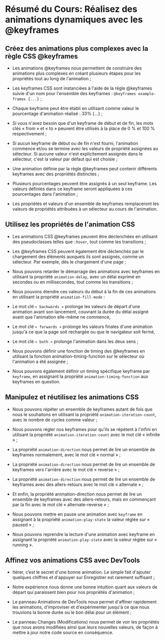 # Résumé du Cours: Réalisez des animations dynamiques avec les @keyframes

## Créez des animations plus complexes avec la règle CSS @keyframes

* Les animations @keyframes nous permettent de construire des animations plus complexes en créant plusieurs étapes pour les propriétés tout au long de l'animation ;

* Les keyframes CSS sont instanciées à l'aide de la règle @keyframes suivie d'un nom pour l'ensemble des keyframes : `@keyframes example-frames {...}` ;

* Chaque keyframe peut être établi en utilisant comme valeur le pourcentage d'animation réalisé : 33% {...} ;

* Si vous n'avez besoin que d'un keyframe de début et de fin, les mots clés « from » et « to » peuvent être utilisés à la place de 0 % et 100 % respectivement ;

* Si aucun keyframe de début ou de fin n'est fourni, l'animation commence et/ou se termine avec les valeurs de propriété assignées au sélecteur. Si aucune valeur n'est explicitement assignée dans le sélecteur, c'est la valeur par défaut qui est choisie ;

* Une animation définie par la règle @keyframes peut contenir différents keyframes avec des propriétés distinctes ;

* Plusieurs pourcentages peuvent être assignés à un seul keyframe. Les valeurs définies dans ce keyframe seront appliquées à ces pourcentages dans l'animation ;

* Les propriétés et valeurs d'un ensemble de keyframes remplaceront les valeurs de propriétés attribuées à un sélecteur au cours de l'animation.

## Utilisez les propriétés de l'animation CSS

* Les animations CSS @keyframes peuvent être déclenchées en utilisant des pseudoclasses telles que  `:hover`, tout comme les transitions ;

* Les @keyframes CSS peuvent également être déclenchés par le chargement des éléments auxquels ils sont assignés, comme un sélecteur. Par exemple, dès le chargement d'une page ; 

* Nous pouvons retarder le démarrage des animations avec keyframes en utilisant la propriété  `animation-delay`, avec un délai exprimé en secondes ou en millisecondes, tout comme les transitions ;

* Nous pouvons étendre ces valeurs du début à la fin de ces animations en utilisant la propriété  `animation-fill-mode` :

* Le mot clé `« backwards »` prolonge les valeurs de départ d'une animation avant son lancement, couvrant la durée du délai assigné avant que l'animation elle-même ne commence,

* Le mot clé `« forwards »` prolonge les valeurs finales d'une animation jusqu'à ce que la page soit rechargée ou que le navigateur soit fermé,

* Le mot clé `« both »` prolonge l'animation dans les deux sens ;

* Nous pouvons définir une fonction de timing des @keyframes en utilisant la fonction animation-timing-function sur le sélecteur où l'animation a été assignée ;

* Nous pouvons également définir un timing spécifique keyframe par `keyframe`, en assignant la propriété  `animation-timing-function`  aux keyframes en question.

## Manipulez et réutilisez les animations CSS

* Nous pouvons répéter un ensemble de keyframes autant de fois que nous le souhaitons en utilisant la propriété  `animation-iteration-count`, avec le nombre de cycles comme valeur ;

* Nous pouvons régler nos keyframes pour qu'ils se répètent à l'infini en utilisant la propriété  `animation-iteration-count`  avec le mot clé « infinite » ;

* La propriété  `animation-direction`  nous permet de lire un ensemble de keyframes normalement, avec le mot clé « normal » ;

* La propriété  `animation-direction`  nous permet de lire un ensemble de keyframes vers l'arrière avec le mot clé « reverse » ;

* La propriété  `animation-direction`  nous permet de lire un ensemble de keyframes avec des allers-retours avec le mot clé « alternate » ;

* Et enfin, la propriété  animation-direction  nous permet de lire un ensemble de keyframes avec des allers-retours, mais en commençant par la fin avec le mot clé « alternate-reverse » ;

* Nous pouvons mettre en pause une animation avec `keyframe` en assignant à la propriété  `animation-play-state`  la valeur réglée sur « paused » ;

* Nous pouvons reprendre la lecture d'une animation avec keyframe en assignant la propriété  `animation-play-state`  avec la valeur réglée sur « running ».

## Affinez vos animations CSS avec DevTools

* Itérer, c’est le secret d'une bonne animation. Le simple fait d'ajouter quelques chiffres et d'appuyer sur Enregistrer est rarement suffisant ;

* Notre expérience nous donne une bonne intuition quant aux valeurs de départ qui paraissent bien pour nos propriétés d'animation ;

* Le panneau Animations de DevTools nous permet d'affiner rapidement les animations, d'improviser et d'expérimenter jusqu'à ce que nous trouvions la bonne durée ou le bon délai pour un élément ;

* Le panneau Changes (Modifications) nous permet de voir les propriétés que nous avons modifiées ainsi que leurs nouvelles valeurs, de façon à mettre à jour notre code source en conséquence. 
